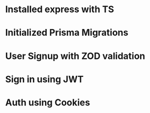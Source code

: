 # Installed express with TS

# Initialized Prisma Migrations

# User Signup with ZOD validation

# Sign in using JWT

# Auth using Cookies
